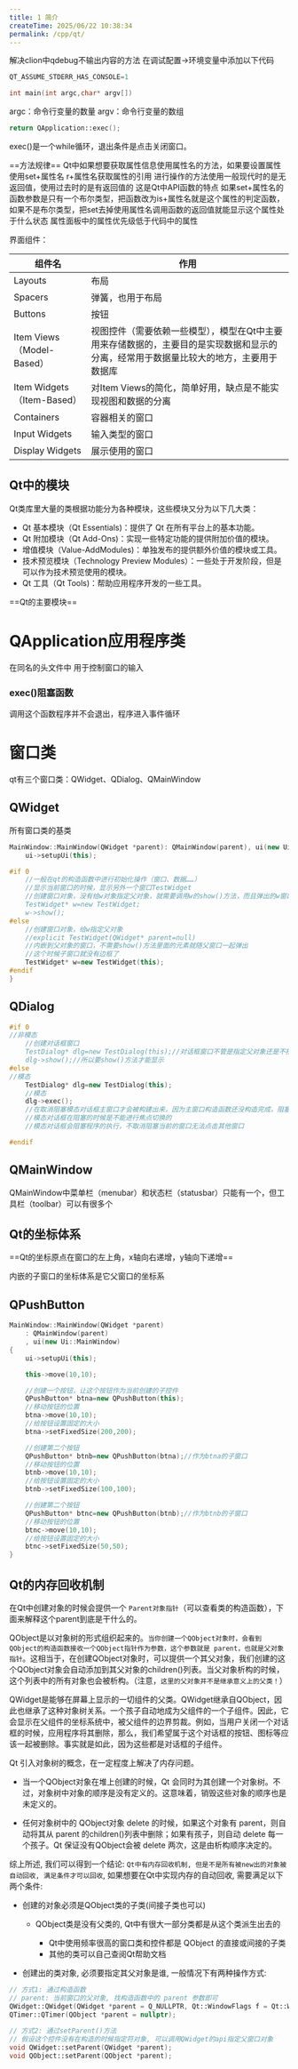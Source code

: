 ```yaml
---
title: 1 简介
createTime: 2025/06/22 10:38:34
permalink: /cpp/qt/
---
```

解决clion中qdebug不输出内容的方法
在调试配置->环境变量中添加以下代码

```cpp
QT_ASSUME_STDERR_HAS_CONSOLE=1
```

```cpp
int main(int argc,char* argv[])
```
argc：命令行变量的数量
argv：命令行变量的数组

```cpp
return QApplication::exec();
```
exec()是一个while循环，退出条件是点击关闭窗口。

==方法规律==
Qt中如果想要获取属性信息使用属性名的方法，如果要设置属性使用set+属性名
r+属性名获取属性的引用
进行操作的方法使用一般现代时的是无返回值，使用过去时的是有返回值的
这是Qt中API函数的特点
如果set+属性名的函数参数是只有一个布尔类型，把函数改为is+属性名就是这个属性的判定函数，如果不是布尔类型，把set去掉使用属性名调用函数的返回值就能显示这个属性处于什么状态
属性面板中的属性优先级低于代码中的属性

界面组件：

| 组件名                      | 作用                                                                   |
| ------------------------ | -------------------------------------------------------------------- |
| Layouts                  | 布局                                                                   |
| Spacers                  | 弹簧，也用于布局                                                             |
| Buttons                  | 按钮                                                                   |
| Item Views（Model-Based）  | 视图控件（需要依赖一些模型），模型在Qt中主要用来存储数据的，主要目的是实现数据和显示的分离，经常用于数据量比较大的地方，主要用于数据库 |
| Item Widgets（Item-Based） | 对Item Views的简化，简单好用，缺点是不能实现视图和数据的分离                                  |
| Containers               | 容器相关的窗口                                                              |
| Input Widgets            | 输入类型的窗口                                                              |
| Display Widgets          | 展示使用的窗口                                                              |


## Qt中的模块
Qt类库里大量的类根据功能分为各种模块，这些模块又分为以下几大类：
- Qt 基本模块（Qt Essentials)：提供了 Qt 在所有平台上的基本功能。
- Qt 附加模块（Qt Add-Ons)：实现一些特定功能的提供附加价值的模块。
- 增值模块（Value-AddModules)：单独发布的提供额外价值的模块或工具。
- 技术预览模块（Technology Preview Modules）：一些处于开发阶段，但是可以作为技术预览使用的模块。
- Qt 工具（Qt Tools)：帮助应用程序开发的一些工具。

==Qt的主要模块==


# QApplication应用程序类

在同名的头文件中
用于控制窗口的输入

### exec()阻塞函数
调用这个函数程序并不会退出，程序进入事件循环

# 窗口类


qt有三个窗口类：QWidget、QDialog、QMainWindow

## QWidget
所有窗口类的基类
```cpp
MainWindow::MainWindow(QWidget *parent): QMainWindow(parent), ui(new Ui::MainWindow){
    ui->setupUi(this);

#if 0
    //一般在qt的构造函数中进行初始化操作（窗口、数据……）
    //显示当前窗口的时候，显示另外一个窗口TestWidget
    //创建窗口对象，没有给w对象指定父对象，就需要调用w的show()方法，而且弹出的w窗口是独立的
    TestWidget* w=new TestWidget;
    w->show();
#else
    //创建窗口对象，给w指定父对象
    //explicit TestWidget(QWidget* parent=null)
    //内嵌到父对象的窗口，不需要show()方法里面的元素就随父窗口一起弹出
    //这个时候子窗口就没有边框了
    TestWidget* w=new TestWidget(this);
#endif
}
```

## QDialog
```cpp
#if 0
//非模态
    //创建对话框窗口
    TestDialog* dlg=new TestDialog(this);//对话框窗口不管是指定父对象还是不指定父对象都不会内嵌到主窗口中
    dlg->show();//所以要show()方法才能显示
#else
//模态
    TestDialog* dlg=new TestDialog(this);
    //模态
    dlg->exec();
    //在取消阻塞模态对话框主窗口才会被构建出来，因为主窗口构造函数还没构造完成，阻塞在了当前位置
    //模态对话框在阻塞的时候是不能进行焦点切换的
    //模态对话框会阻塞程序的执行，不取消阻塞当前的窗口无法点击其他窗口

#endif
```

## QMainWindow

QMainWindow中菜单栏（menubar）和状态栏（statusbar）只能有一个，但工具栏（toolbar）可以有很多个

## Qt的坐标体系

==Qt的坐标原点在窗口的左上角，x轴向右递增，y轴向下递增==

内嵌的子窗口的坐标体系是它父窗口的坐标系

## QPushButton
```cpp
MainWindow::MainWindow(QWidget *parent)
    : QMainWindow(parent)
    , ui(new Ui::MainWindow)
{
    ui->setupUi(this);

    this->move(10,10);

    //创建一个按钮，让这个按钮作为当前创建的子控件
    QPushButton* btna=new QPushButton(this);
    //移动按钮的位置
    btna->move(10,10);
    //给按钮设置固定的大小
    btna->setFixedSize(200,200);

    //创建第二个按钮
    QPushButton* btnb=new QPushButton(btna);//作为btna的子窗口
    //移动按钮的位置
    btnb->move(10,10);
    //给按钮设置固定的大小
    btnb->setFixedSize(100,100);

    //创建第二个按钮
    QPushButton* btnc=new QPushButton(btnb);//作为btnb的子窗口
    //移动按钮的位置
    btnc->move(10,10);
    //给按钮设置固定的大小
    btnc->setFixedSize(50,50);
}
```

## Qt的内存回收机制

在Qt中创建对象的时候会提供一个 `Parent对象指针`（可以查看类的构造函数），下面来解释这个parent到底是干什么的。

QObject是以对象树的形式组织起来的。`当你创建一个QObject对象时，会看到QObject的构造函数接收一个QObject指针作为参数，这个参数就是 parent，也就是父对象指针`。这相当于，在创建QObject对象时，可以提供一个其父对象，我们创建的这个QObject对象会自动添加到其父对象的children()列表。当父对象析构的时候，这个列表中的所有对象也会被析构。（注意，`这里的父对象并不是继承意义上的父类！`）

QWidget是能够在屏幕上显示的一切组件的父类。QWidget继承自QObject，因此也继承了这种对象树关系。一个孩子自动地成为父组件的一个子组件。因此，它会显示在父组件的坐标系统中，被父组件的边界剪裁。例如，当用户关闭一个对话框的时候，应用程序将其删除，那么，我们希望属于这个对话框的按钮、图标等应该一起被删除。事实就是如此，因为这些都是对话框的子组件。

Qt 引入对象树的概念，在一定程度上解决了内存问题。

- 当一个QObject对象在堆上创建的时候，Qt 会同时为其创建一个对象树。不过，对象树中对象的顺序是没有定义的。这意味着，销毁这些对象的顺序也是未定义的。
    
- 任何对象树中的 QObject对象 delete 的时候，如果这个对象有 parent，则自动将其从 parent 的children()列表中删除；如果有孩子，则自动 delete 每一个孩子。Qt 保证没有QObject会被 delete 两次，这是由析构顺序决定的。

综上所述, 我们可以得到一个结论: `Qt中有内存回收机制, 但是不是所有被new出的对象被自动回收, 满足条件才可以回收`, 如果想要在Qt中实现内存的自动回收, 需要满足以下两个条件:

- 创建的对象必须是QObject类的子类(间接子类也可以)
    
    - QObject类是没有父类的, Qt中有很大一部分类都是从这个类派生出去的
        
        - Qt中使用频率很高的窗口类和控件都是 QObject 的直接或间接的子类
        - 其他的类可以自己查阅Qt帮助文档
- 创建出的类对象, 必须要指定其父对象是谁, 一般情况下有两种操作方式:
```cpp
// 方式1: 通过构造函数  
// parent: 当前窗口的父对象, 找构造函数中的 parent 参数即可  
QWidget::QWidget(QWidget *parent = Q_NULLPTR, Qt::WindowFlags f = Qt::WindowFlags());  
QTimer::QTimer(QObject *parent = nullptr);  
  
// 方式2: 通过setParent()方法  
// 假设这个控件没有在构造的时候指定符对象, 可以调用QWidget的api指定父窗口对象  
void QWidget::setParent(QWidget *parent);  
void QObject::setParent(QObject *parent);
```
